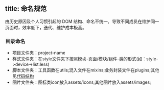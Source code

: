 title: 命名规范
---

由历史原因及个人习惯引起的 DOM 结构、命名不统一，导致不同成员在维护同一页面时，效率低下，迭代、维护成本极高。

### 目录命名

* 项目文件夹：project-name
* 样式文件夹：在style文件夹下按照模块-页面/模块/组件-类的形式(如：style->device->list.less)
* 脚本文件夹：工具函数在utils;混入文件在mixins;业务封装文件在plugins;其他见[代码结构](../project/structure.html)
* 图片文件夹：图标类icon放入assets/icons;其他图片放入assets/images;
